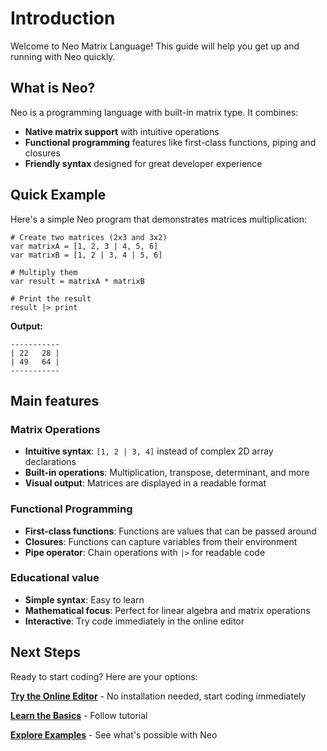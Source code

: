 # Introduction

Welcome to Neo Matrix Language! This guide will help you get up and running with Neo quickly.

## What is Neo?

Neo is a programming language with built-in matrix type. It combines:

- **Native matrix support** with intuitive operations
- **Functional programming** features like first-class functions, piping and closures
- **Friendly syntax** designed for great developer experience

## Quick Example

Here's a simple Neo program that demonstrates matrices multiplication:

```neo
# Create two matrices (2x3 and 3x2)
var matrixA = [1, 2, 3 | 4, 5, 6]
var matrixB = [1, 2 | 3, 4 | 5, 6]

# Multiply them
var result = matrixA * matrixB

# Print the result
result |> print
```

**Output:**
```
-----------
| 22   28 |
| 49   64 |
-----------
```

## Main features

### Matrix Operations
- **Intuitive syntax**: `[1, 2 | 3, 4]` instead of complex 2D array declarations
- **Built-in operations**: Multiplication, transpose, determinant, and more
- **Visual output**: Matrices are displayed in a readable format

### Functional Programming
- **First-class functions**: Functions are values that can be passed around
- **Closures**: Functions can capture variables from their environment
- **Pipe operator**: Chain operations with `|>` for readable code

### Educational value
- **Simple syntax**: Easy to learn
- **Mathematical focus**: Perfect for linear algebra and matrix operations
- **Interactive**: Try code immediately in the online editor

## Next Steps

Ready to start coding? Here are your options:

**[Try the Online Editor](/editor)** - No installation needed, start coding immediately

**[Learn the Basics](/get-started/quick-start)** - Follow tutorial

**[Explore Examples](/examples/)** - See what's possible with Neo
